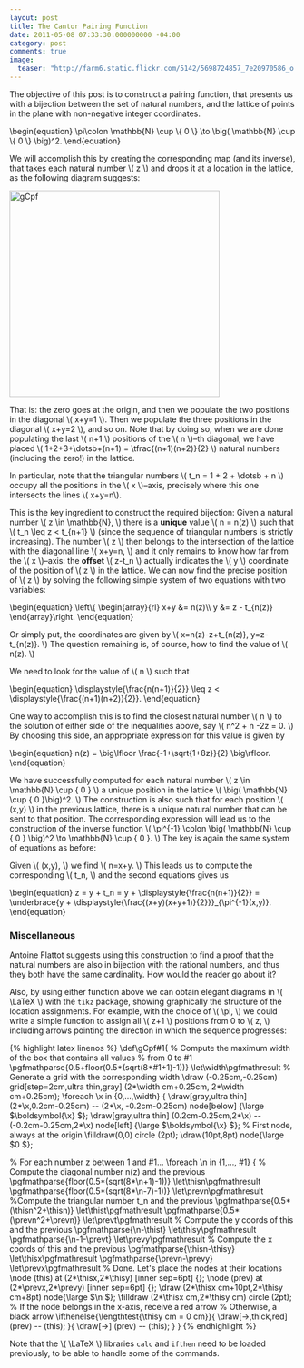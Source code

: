 ```yaml
---
layout: post
title: The Cantor Pairing Function
date: 2011-05-08 07:33:30.000000000 -04:00
category: post
comments: true
image:
  teaser: "http://farm6.static.flickr.com/5142/5698724857_7e20970586_o.jpg"
---
```


The objective of this post is to construct a pairing function, that presents us with a bijection between the set of natural numbers, and the lattice of points in the plane with non-negative integer coordinates.

<div>
	\begin{equation}
	\pi\colon \mathbb{N} \cup \{ 0 \} \to \big( \mathbb{N} \cup \{ 0 \} \big)^2.
	\end{equation}
</div>

We will accomplish this by creating the corresponding map (and its inverse), that takes each natural number <span>\\( z \\)</span> and drops it at a location in the lattice, as the following diagram suggests:

<a href="http://www.flickr.com/photos/eseprimo/5698724857/" title="gCpf by eseprimo, on Flickr"><img src="http://farm6.static.flickr.com/5142/5698724857_7e20970586_o.jpg" width="370" height="364" alt="gCpf" /></a>

That is: the zero goes at the origin, and then we populate the two positions in the diagonal <span>\\( x+y=1 \\)</span>.  Then we populate the three positions in the diagonal <span>\\( x+y=2 \\)</span>, and so on.  Note that by doing so, when we are done populating the last <span>\\( n+1 \\)</span> positions of the <span>\\( n \\)</span>–th diagonal, we have placed <span>\\( 1+2+3+\dotsb+(n+1) = \tfrac{(n+1)(n+2)}{2} \\)</span> natural numbers (including the zero!) in the lattice.

In particular, note that the triangular numbers <span>\\( t_n = 1 + 2 + \dotsb + n \\)</span> occupy all the positions in the <span>\\( x \\)</span>–axis, precisely where this one intersects the lines <span>\\( x+y=n\\)</span>.

This is the key ingredient to construct the required bijection: Given a natural number <span>\\( z \in \mathbb{N}, \\)</span> there is a **unique** value <span>\\( n = n(z) \\)</span> such that <span>\\( t_n \leq z < t_{n+1} \\)</span> (since the sequence of triangular numbers is strictly increasing).  The number <span>\\( z \\)</span> then belongs to the intersection of the lattice with the diagonal line <span>\\( x+y=n, \\)</span> and it only remains to know how far from the <span>\\( x \\)</span>–axis: the **offset** <span>\\( z-t_n \\)</span> actually indicates the <span>\\( y \\)</span> coordinate of the position of <span>\\( z \\)</span> in the lattice.  We can now find the precise position of <span>\\( z \\)</span> by solving the following simple system of two equations with two variables:

<div>
\begin{equation}
 \left\{ \begin{array}{rl} x+y &amp;= n(z)\\ y &amp;= z - t_{n(z)} \end{array}\right. 
\end{equation}
</div>

Or simply put, the coordinates are given by <span>\\( x=n(z)-z+t_{n(z)}, y=z-t_{n(z)}. \\)</span>  The question remaining is, of course, how to find the value of <span>\\( n(z). \\)</span>

We need to look for the value of <span>\\( n \\)</span> such that

<div>
\begin{equation}
 \displaystyle{\frac{n(n+1)}{2}} \leq z < \displaystyle{\frac{(n+1)(n+2)}{2}}. 
\end{equation}
</div>

One way to accomplish this is to find the closest natural number <span>\\( n \\)</span> to the solution of either side of the inequalities above, say <span>\\( n^2 + n -2z = 0. \\)</span>  By choosing this side, an appropriate expression for this value is given by

<div>
\begin{equation}
 n(z) = \big\lfloor \frac{-1+\sqrt{1+8z}}{2} \big\rfloor. 
\end{equation}
</div>

We have successfully computed for each natural number <span>\\( z \in \mathbb{N} \cup \{ 0 \} \\)</span> a unique position in the lattice <span>\\( \big( \mathbb{N} \cup \{ 0 \}\big)^2. \\)</span>  The construction is also such that for each position <span>\\( (x,y) \\)</span> in the previous lattice, there is a unique natural number that can be sent to that position.  The corresponding expression will lead us to the construction of the inverse function <span>\\( \pi^{-1} \colon \big( \mathbb{N} \cup \{ 0 \} \big)^2 \to \mathbb{N} \cup \{ 0 \}. \\)</span>  The key is again the same system of equations as before:

Given <span>\\( (x,y), \\)</span> we find <span>\\( n=x+y. \\)</span>  This leads us to compute the corresponding <span>\\( t_n, \\)</span> and the second equations gives us

<div>
\begin{equation}
 z = y + t_n = y + \displaystyle{\frac{n(n+1)}{2}} = \underbrace{y + \displaystyle{\frac{(x+y)(x+y+1)}{2}}}_{\pi^{-1}(x,y)}. 
\end{equation}
</div>

### Miscellaneous

Antoine Flattot suggests using this construction to find a proof that the natural numbers are also in bijection with the rational numbers, and thus they both have the same cardinality.  How would the reader go about it?

Also, by using either function above we can obtain elegant diagrams in <span>\\( \LaTeX \\)</span> with the `tikz` package, showing graphically the structure of the location assignments.  For example, with the choice of <span>\\( \pi, \\)</span> we could write a simple function to assign all <span>\\( z+1 \\)</span> positions from 0 to <span>\\( z, \\)</span> including arrows pointing the direction in which the sequence progresses:

{% highlight latex linenos %}
\def\gCpf#1{
% Compute the maximum width of the box that contains all values
% from 0 to #1
\pgfmathparse{0.5+floor(0.5*(sqrt(8*#1+1)-1))}
\let\width\pgfmathresult
% Generate a grid with the corresponding width
\draw (-0.25cm,-0.25cm) grid[step=2cm,ultra thin,gray]
	(2*\width cm+0.25cm, 2*\width cm+0.25cm);
\foreach \x in {0,...,\width} {
	\draw[gray,ultra thin] (2*\x,0.2cm-0.25cm) --
		(2*\x, -0.2cm-0.25cm) node[below]
		{\large $\boldsymbol{\x} $};
	\draw[gray,ultra thin] (0.2cm-0.25cm,2*\x) --
		(-0.2cm-0.25cm,2*\x) node[left]
		{\large $\boldsymbol{\x} $};
% First node, always at the origin
\filldraw(0,0) circle (2pt);
\draw(10pt,8pt) node{\large $0 $};

% For each number z between 1 and #1...
\foreach \n in {1,..., #1}
{
	% Compute the diagonal number n(z) and the previous
	\pgfmathparse{floor(0.5*(sqrt(8*\n+1)-1))}
	\let\thisn\pgfmathresult
	\pgfmathparse{floor(0.5*(sqrt(8*\n-7)-1))}
	\let\prevn\pgfmathresult
	%Compute the triangular number t_n and the previous
	\pgfmathparse{0.5*(\thisn^2+\thisn)}
	\let\thist\pgfmathresult
	\pgfmathparse{0.5*(\prevn^2+\prevn)}
	\let\prevt\pgfmathresult
	% Compute the y coords of this and the previous
	\pgfmathparse{\n-\thist}
	\let\thisy\pgfmathresult
	\pgfmathparse{\n-1-\prevt}
	\let\prevy\pgfmathresult
	% Compute the x coords of this and the previous
	\pgfmathparse{\thisn-\thisy}
	\let\thisx\pgfmathresult
	\pgfmathparse{\prevn-\prevy}
	\let\prevx\pgfmathresult
	% Done.  Let's place the nodes at their locations
	\node (this) at (2*\thisx,2*\thisy) [inner sep=6pt] {};
	\node (prev) at (2*\prevx,2*\prevy) [inner sep=6pt] {};
	\draw (2*\thisx cm+10pt,2*\thisy cm+8pt) node{\large $\n $};
	\filldraw (2*\thisx cm,2*\thisy cm) circle (2pt);
	% If the node belongs in the x-axis, receive a red arrow
	% Otherwise, a black arrow
	\ifthenelse{\lengthtest{\thisy cm = 0 cm}}{
		\draw[->,thick,red] (prev) -- (this);
	}{
		\draw[->] (prev) -- (this);
	}
}
{% endhighlight %}

Note that the <span>\\( \LaTeX \\)</span> libraries `calc` and `ifthen` need to be loaded previously, to be able to handle some of the commands.
